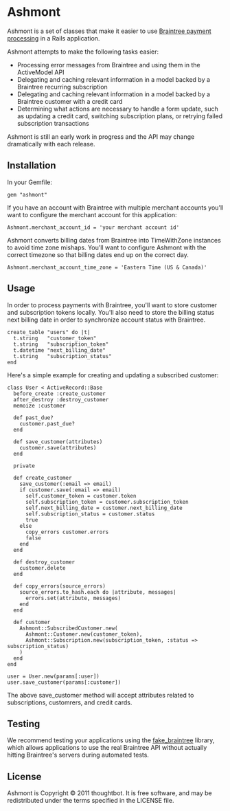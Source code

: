 Ashmont
=======

Ashmont is a set of classes that make it easier to use
[Braintree payment processing](http://www.braintreepayments.com/) in a Rails application.

Ashmont attempts to make the following tasks easier:

* Processing error messages from Braintree and using them in the ActiveModel API
* Delegating and caching relevant information in a model backed by a Braintree recurring subscription
* Delegating and caching relevant information in a model backed by a Braintree customer with a credit card
* Determining what actions are necessary to handle a form update, such as updating a credit card, switching subscription plans, or retrying failed subscription transactions

Ashmont is still an early work in progress and the API may change dramatically with each release.

Installation
------------

In your Gemfile:

    gem "ashmont"

If you have an account with Braintree with multiple merchant accounts you'll want to configure the merchant account for this application:

    Ashmont.merchant_account_id = 'your merchant account id'

Ashmont converts billing dates from Braintree into TimeWithZone instances to avoid time zone mishaps. You'll want to configure Ashmont with the correct timezone so that billing dates end up on the correct day.

    Ashmont.merchant_account_time_zone = 'Eastern Time (US & Canada)'

Usage
-----

In order to process payments with Braintree, you'll want to store customer and subscription tokens locally. You'll also need to store the billing status next billing date in order to synchronize account status with Braintree.

    create_table "users" do |t|
      t.string   "customer_token"
      t.string   "subscription_token"
      t.datetime "next_billing_date"
      t.string   "subscription_status"
    end

Here's a simple example for creating and updating a subscribed customer:

    class User < ActiveRecord::Base
      before_create :create_customer
      after_destroy :destroy_customer
      memoize :customer

      def past_due?
        customer.past_due?
      end

      def save_customer(attributes)
        customer.save(attributes)
      end

      private

      def create_customer
        save_customer(:email => email)
        if customer.save(:email => email)
          self.customer_token = customer.token
          self.subscription_token = customer.subscription_token
          self.next_billing_date = customer.next_billing_date
          self.subscription_status = customer.status
          true
        else
          copy_errors customer.errors
          false
        end
      end

      def destroy_customer
        customer.delete
      end

      def copy_errors(source_errors)
        source_errors.to_hash.each do |attribute, messages|
          errors.set(attribute, messages)
        end
      end

      def customer
        Ashmont::SubscribedCustomer.new(
          Ashmont::Customer.new(customer_token),
          Ashmont::Subscription.new(subscription_token, :status => subscription_status)
        )
      end
    end

    user = User.new(params[:user])
    user.save_customer(params[:customer])

The above save_customer method will accept attributes related to subscriptions, customrers, and credit cards.

Testing
-------

We recommend testing your applications using the [fake_braintree](https://github.com/thoughtbot/fake_braintree) library, which allows applications to use the real Braintree API without actually hitting Braintree's servers during automated tests.

License
-------

Ashmont is Copyright © 2011 thoughtbot. It is free software, and may be
redistributed under the terms specified in the LICENSE file.
